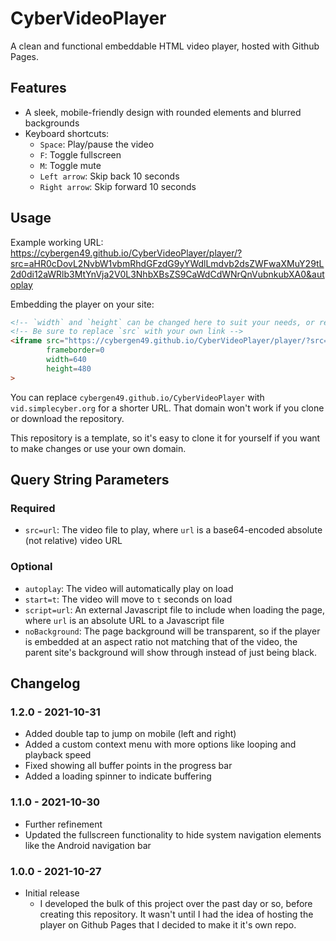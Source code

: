 
# CyberVideoPlayer
A clean and functional embeddable HTML video player, hosted with Github Pages.

## Features
* A sleek, mobile-friendly design with rounded elements and blurred backgrounds
* Keyboard shortcuts:
    * `Space`: Play/pause the video
    * `F`: Toggle fullscreen
    * `M`: Toggle mute
    * `Left arrow`: Skip back 10 seconds
    * `Right arrow`: Skip forward 10 seconds

## Usage
Example working URL:  
<https://cybergen49.github.io/CyberVideoPlayer/player/?src=aHR0cDovL2NvbW1vbmRhdGFzdG9yYWdlLmdvb2dsZWFwaXMuY29tL2d0di12aWRlb3MtYnVja2V0L3NhbXBsZS9CaWdCdWNrQnVubnkubXA0&autoplay>

Embedding the player on your site:
```html
<!-- `width` and `height` can be changed here to suit your needs, or removed entirely to style with CSS -->
<!-- Be sure to replace `src` with your own link -->
<iframe src="https://cybergen49.github.io/CyberVideoPlayer/player/?src=aHR0cDovL2NvbW1vbmRhdGFzdG9yYWdlLmdvb2dsZWFwaXMuY29tL2d0di12aWRlb3MtYnVja2V0L3NhbXBsZS9CaWdCdWNrQnVubnkubXA0&autoplay"
        frameborder=0
        width=640
        height=480
>
```

You can replace `cybergen49.github.io/CyberVideoPlayer` with `vid.simplecyber.org` for a shorter URL. That domain won't work if you clone or download the repository.

This repository is a template, so it's easy to clone it for yourself if you want to make changes or use your own domain.

## Query String Parameters
### Required
* `src=url`: The video file to play, where `url` is a base64-encoded absolute (not relative) video URL

### Optional
* `autoplay`: The video will automatically play on load
* `start=t`: The video will move to `t` seconds on load
* `script=url`: An external Javascript file to include when loading the page, where `url` is an absolute URL to a Javascript file
* `noBackground`: The page background will be transparent, so if the player is embedded at an aspect ratio not matching that of the video, the parent site's background will show through instead of just being black.

## Changelog
### 1.2.0 - 2021-10-31
* Added double tap to jump on mobile (left and right)
* Added a custom context menu with more options like looping and playback speed
* Fixed showing all buffer points in the progress bar
* Added a loading spinner to indicate buffering

### 1.1.0 - 2021-10-30
* Further refinement
* Updated the fullscreen functionality to hide system navigation elements like the Android navigation bar

### 1.0.0 - 2021-10-27
* Initial release
    * I developed the bulk of this project over the past day or so, before creating this repository. It wasn't until I had the idea of hosting the player on Github Pages that I decided to make it it's own repo.
